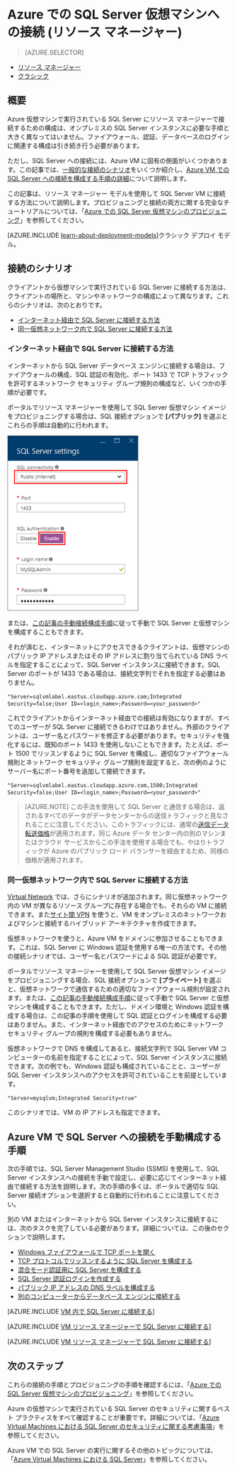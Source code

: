 <properties 
	pageTitle="SQL Server 仮想マシンへの接続 (リソース マネージャー) | Microsoft Azure"
	description="このトピックでは、クラシック デプロイ モデルで作成されたリソースを使用し、Azure の仮想マシンで実行している SQL Server に接続する方法について説明します。シナリオは、ネットワーク構成とクライアントの場所によって異なります。"
	services="virtual-machines-windows"
	documentationCenter="na"
	authors="rothja"
	manager="jeffreyg"
	editor="monicar"    
	tags="azure-service-management"/>
<tags 
	ms.service="virtual-machines-windows"
	ms.devlang="na"
	ms.topic="article"
	ms.tgt_pltfrm="vm-windows-sql-server"
	ms.workload="infrastructure-services"
	ms.date="03/24/2016"
	ms.author="jroth" />

# Azure での SQL Server 仮想マシンへの接続 (リソース マネージャー)

> [AZURE.SELECTOR]
- [リソース マネージャー](virtual-machines-windows-sql-connect.md)
- [クラシック](virtual-machines-windows-classic-sql-connect.md)

## 概要

Azure 仮想マシンで実行されている SQL Server にリソース マネージャーで接続するための構成は、オンプレミスの SQL Server インスタンスに必要な手順と大きく異なってはいません。ファイアウォール、認証、データベースのログインに関連する構成は引き続き行う必要があります。

ただし、SQL Server への接続には、Azure VM に固有の側面がいくつかあります。この記事では、[一般的な接続のシナリオ](#connection-scenarios)をいくつか紹介し、[Azure VM での SQL Server への接続を構成する手順の詳細](#steps-for-manually-configuring-sql-server-connectivity-in-an-azure-vm)について説明します。

この記事は、リソース マネージャー モデルを使用して SQL Server VM に接続する方法について説明します。プロビジョニングと接続の両方に関する完全なチュートリアルについては、「[Azure での SQL Server 仮想マシンのプロビジョニング](virtual-machines-windows-portal-sql-server-provision.md)」を参照してください。

[AZURE.INCLUDE [learn-about-deployment-models](../../includes/learn-about-deployment-models-rm-include.md)]クラシック デプロイ モデル。

## 接続のシナリオ

クライアントから仮想マシンで実行されている SQL Server に接続する方法は、クライアントの場所と、マシンやネットワークの構成によって異なります。これらのシナリオは、次のとおりです。

- [インターネット経由で SQL Server に接続する方法](#connect-to-sql-server-over-the-internet)
- [同一仮想ネットワーク内で SQL Server に接続する方法](#connect-to-sql-server-in-the-same-virtual-network)

### インターネット経由で SQL Server に接続する方法

インターネットから SQL Server データベース エンジンに接続する場合は、ファイアウォールの構成、SQL 認証の有効化、ポート 1433 で TCP トラフィックを許可するネットワーク セキュリティ グループ規則の構成など、いくつかの手順が必要です。

ポータルでリソース マネージャーを使用して SQL Server 仮想マシン イメージをプロビジョニングする場合は、SQL 接続オプションで **[パブリック]** を選ぶとこれらの手順は自動的に行われます。

![](./media/virtual-machines-windows-sql-connect/sql-vm-portal-connectivity.png)

または、[この記事の手動接続構成手順](#steps-for-manually-configuring-sql-server-connectivity-in-an-azure-vm)に従って手動で SQL Server と仮想マシンを構成することもできます。

それが済むと、インターネットにアクセスできるクライアントは、仮想マシンのパブリック IP アドレスまたはその IP アドレスに割り当てられている DNS ラベルを指定することによって、SQL Server インスタンスに接続できます。SQL Server のポートが 1433 である場合は、接続文字列でそれを指定する必要はありません。

	"Server=sqlvmlabel.eastus.cloudapp.azure.com;Integrated Security=false;User ID=<login_name>;Password=<your_password>"

これでクライアントからインターネット経由での接続は有効になりますが、すべてのユーザーが SQL Server に接続できるわけではありません。外部のクライアントは、ユーザー名とパスワードを修正する必要があります。セキュリティを強化するには、既知のポート 1433 を使用しないこともできます。たとえば、ポート 1500 でリッスンするように SQL Server を構成し、適切なファイアウォール規則とネットワーク セキュリティ グループ規則を設定すると、次の例のようにサーバー名にポート番号を追加して接続できます。

	"Server=sqlvmlabel.eastus.cloudapp.azure.com,1500;Integrated Security=false;User ID=<login_name>;Password=<your_password>"

>[AZURE.NOTE] この手法を使用して SQL Server と通信する場合は、返されるすべてのデータがデータセンターからの送信トラフィックと見なされることに注意してください。このトラフィックには、通常の[送信データ転送価格](https://azure.microsoft.com/pricing/details/data-transfers/)が適用されます。同じ Azure データ センター内の別のマシンまたはクラウド サービスからこの手法を使用する場合でも、やはりトラフィックが Azure のパブリック ロード バランサーを経由するため、同様の価格が適用されます。

### 同一仮想ネットワーク内で SQL Server に接続する方法

[Virtual Network](../virtual-network/virtual-networks-overview.md) では、さらにシナリオが追加されます。同じ仮想ネットワーク内の VM が異なるリソース グループに存在する場合でも、それらの VM に接続できます。また[サイト間 VPN](../vpn-gateway/vpn-gateway-site-to-site-create.md) を使うと、VM をオンプレミスのネットワークおよびマシンと接続するハイブリッド アーキテクチャを作成できます。

仮想ネットワークを使うと、Azure VM をドメインに参加させることもできます。これは、SQL Server に Windows 認証を使用する唯一の方法です。その他の接続シナリオでは、ユーザー名とパスワードによる SQL 認証が必要です。

ポータルでリソース マネージャーを使用して SQL Server 仮想マシン イメージをプロビジョニングする場合、SQL 接続オプションで **[プライベート]** を選ぶと、仮想ネットワークで通信するための適切なファイアウォール規則が設定されます。または、[この記事の手動接続構成手順](#steps-for-manually-configuring-sql-server-connectivity-in-an-azure-vm)に従って手動で SQL Server と仮想マシンを構成することもできます。ただし、ドメイン環境と Windows 認証を構成する場合は、この記事の手順を使用して SQL 認証とログインを構成する必要はありません。また、インターネット経由でのアクセスのためにネットワーク セキュリティ グループの規則を構成する必要もありません。

仮想ネットワークで DNS を構成してあると、接続文字列で SQL Server VM コンピューターの名前を指定することによって、SQL Server インスタンスに接続できます。次の例でも、Windows 認証も構成されていることと、ユーザーが SQL Server インスタンスへのアクセスを許可されていることを前提としています。

	"Server=mysqlvm;Integrated Security=true" 

このシナリオでは、VM の IP アドレスも指定できます。

## Azure VM で SQL Server への接続を手動構成する手順

次の手順では、SQL Server Management Studio (SSMS) を使用して、SQL Server インスタンスへの接続を手動で設定し、必要に応じてインターネット経由で接続する方法を説明します。次の手順の多くは、ポータルで適切な SQL Server 接続オプションを選択すると自動的に行われることに注意してください。

別の VM またはインターネットから SQL Server インスタンスに接続するには、次のタスクを完了している必要があります。詳細については、この後のセクションで説明します。

- [Windows ファイアウォールで TCP ポートを開く](#open-tcp-ports-in-the-windows-firewall-for-the-default-instance-of-the-database-engine)
- [TCP プロトコルでリッスンするように SQL Server を構成する](#configure-sql-server-to-listen-on-the-tcp-protocol)
- [混合モード認証用に SQL Server を構成する](#configure-sql-server-for-mixed-mode-authentication)
- [SQL Server 認証ログインを作成する](#create-sql-server-authentication-logins)
- [パブリック IP アドレスの DNS ラベルを構成する](#configure-a-dns-label-for-the-public-ip-address)
- [別のコンピューターからデータベース エンジンに接続する](#connect-to-the-database-engine-from-another-computer)

[AZURE.INCLUDE [VM 内で SQL Server に接続する](../../includes/virtual-machines-sql-server-connection-steps.md)]

[AZURE.INCLUDE [VM リソース マネージャーで SQL Server に接続する](../../includes/virtual-machines-sql-server-connection-steps-resource-manager-nsg-rule.md)]

[AZURE.INCLUDE [VM リソース マネージャーで SQL Server に接続する](../../includes/virtual-machines-sql-server-connection-steps-resource-manager.md)]

## 次のステップ

これらの接続の手順とプロビジョニングの手順を確認するには、「[Azure での SQL Server 仮想マシンのプロビジョニング](virtual-machines-windows-portal-sql-server-provision.md)」を参照してください。

Azure の仮想マシンで実行されている SQL Server のセキュリティに関するベスト プラクティスをすべて確認することが重要です。詳細については、「[Azure Virtual Machines における SQL Server のセキュリティに関する考慮事項](virtual-machines-windows-classic-sql-security.md)」を参照してください。

Azure VM での SQL Server の実行に関するその他のトピックについては、「[Azure Virtual Machines における SQL Server](virtual-machines-windows-classic-sql-overview.md)」を参照してください。

<!---HONumber=AcomDC_0330_2016------>